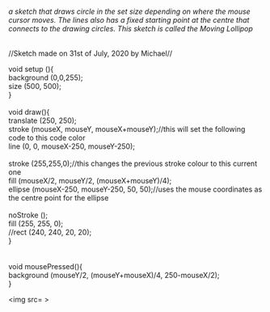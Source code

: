 ###### a sketch that draws circle in the set size depending on where the mouse cursor moves. The lines also has a fixed starting point at the centre that connects to the drawing circles. This sketch is called the *Moving Lollipop*

//Sketch made on 31st of July, 2020 by Michael//

void setup (){ </br>
background (0,0,255); </br>
size (500, 500); </br>
}</br>
</br>
void draw(){ </br>
translate (250, 250); </br>
 stroke (mouseX, mouseY, mouseX+mouseY);//this will set the following code to this code color </br>
line (0, 0, mouseX-250, mouseY-250); </br>
</br>
stroke (255,255,0);//this changes the previous stroke colour to this current one</br>
fill (mouseX/2, mouseY/2, (mouseX+mouseY)/4);</br>
ellipse (mouseX-250, mouseY-250, 50, 50);//uses the mouse coordinates as the centre point for the ellipse</br>
</br>
noStroke ();</br>
fill (255, 255, 0);</br>
//rect (240, 240, 20, 20);</br>
}</br>
</br>
  </br>
void mousePressed(){</br>
background (mouseY/2, (mouseY+mouseX)/4, 250-mouseX/2);</br>
}</br>

<img src= >
